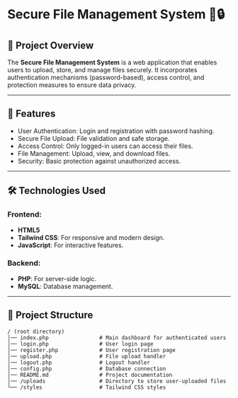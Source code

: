# Secure File Management System 📁🔒

## 📄 Project Overview
The **Secure File Management System** is a web application that enables users to upload, store, and manage files securely. It incorporates authentication mechanisms (password-based), access control, and protection measures to ensure data privacy.

---

## 🧩 Features
- User Authentication: Login and registration with password hashing.
- Secure File Upload: File validation and safe storage.
- Access Control: Only logged-in users can access their files.
- File Management: Upload, view, and download files.
- Security: Basic protection against unauthorized access.

---

## 🛠️ Technologies Used
### Frontend:
- **HTML5**
- **Tailwind CSS**: For responsive and modern design.
- **JavaScript**: For interactive features.

### Backend:
- **PHP**: For server-side logic.
- **MySQL**: Database management.

---

## 📂 Project Structure
```plaintext
/ (root directory)
│── index.php                # Main dashboard for authenticated users
│── login.php                # User login page
│── register.php             # User registration page
│── upload.php               # File upload handler
│── logout.php               # Logout handler
│── config.php               # Database connection
│── README.md                # Project documentation
│── /uploads                 # Directory to store user-uploaded files
└── /styles                  # Tailwind CSS styles
